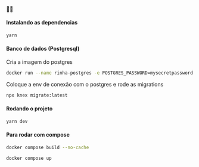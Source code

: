 #### 💪🏼

#### Instalando as dependencias

```bash
yarn
```

#### Banco de dados (Postgresql)

Cria a imagem do postgres

```bash
docker run --name rinha-postgres -e POSTGRES_PASSWORD=mysecretpassword -d -p 5432:5432 postgres
```

Coloque a env de conexão com o postgres e rode as migrations

```bash
npx knex migrate:latest
```

#### Rodando o projeto

```bash
yarn dev
```

#### Para rodar com compose

```bash
docker compose build --no-cache
```

```bash
docker compose up
```